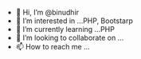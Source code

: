 - 👋 Hi, I’m @binudhir
- 👀 I’m interested in ...PHP, Bootstarp
- 🌱 I’m currently learning ...PHP
- 💞️ I’m looking to collaborate on ...
- 📫 How to reach me ...

<!---
binudhir/binudhir is a ✨ special ✨ repository because its `README.md` (this file) appears on your GitHub profile.
You can click the Preview link to take a look at your changes.
--->
